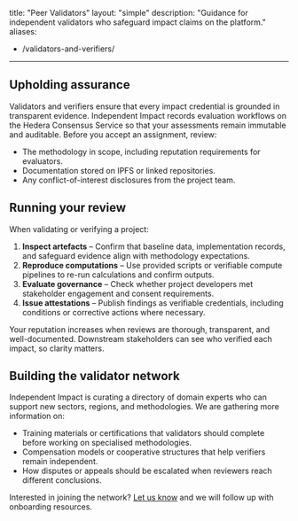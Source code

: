 title: "Peer Validators"
layout: "simple"
description: "Guidance for independent validators who safeguard impact claims on the platform."
aliases:
  - /validators-and-verifiers/
---

## Upholding assurance

Validators and verifiers ensure that every impact credential is grounded in transparent evidence. Independent Impact records evaluation workflows on the Hedera Consensus Service so that your assessments remain immutable and auditable. Before you accept an assignment, review:

- The methodology in scope, including reputation requirements for evaluators.
- Documentation stored on IPFS or linked repositories.
- Any conflict-of-interest disclosures from the project team.

## Running your review

When validating or verifying a project:

1. **Inspect artefacts** – Confirm that baseline data, implementation records, and safeguard evidence align with methodology expectations.
2. **Reproduce computations** – Use provided scripts or verifiable compute pipelines to re-run calculations and confirm outputs.
3. **Evaluate governance** – Check whether project developers met stakeholder engagement and consent requirements.
4. **Issue attestations** – Publish findings as verifiable credentials, including conditions or corrective actions where necessary.

Your reputation increases when reviews are thorough, transparent, and well-documented. Downstream stakeholders can see who verified each impact, so clarity matters.

## Building the validator network

Independent Impact is curating a directory of domain experts who can support new sectors, regions, and methodologies. We are gathering more information on:

- Training materials or certifications that validators should complete before working on specialised methodologies.
- Compensation models or cooperative structures that help verifiers remain independent.
- How disputes or appeals should be escalated when reviewers reach different conclusions.

Interested in joining the network? [Let us know](/contact/how-to-engage/) and we will follow up with onboarding resources.
